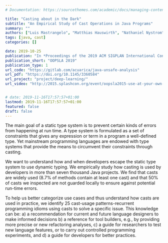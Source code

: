 ```yaml
---
# Documentation: https://sourcethemes.com/academic/docs/managing-content/

title: "Casting about in the Dark"
subtitle: "An Empirical Study of Cast Operations in Java Programs"
summary: ""
authors: ["Luis Mastrangelo", "Matthias Hauswirth", "Nathaniel Nystrom"]
tags: [java, cast]
categories: []

date: 2019-10-25
publication: "In *Proceedings of the 2019 ACM SIGPLAN International Conference on Object-Oriented Programming, Systems, Languages, and Applications*"
publication_short: "OOPSLA 2019"
publication_type: 1
url_code: "https://gitlab.com/acuarica/java-unsafe-analysis"
url_pdf: "https://doi.org/10.1145/3360584"
url_project: "project/deep-learning/"
url_video: "http://2015.splashcon.org/event/oopsla2015-use-at-your-own-risk-the-java-unsafe-api-in-the-wild"


# date: 2019-11-16T17:57:57+01:00
lastmod: 2019-11-16T17:57:57+01:00
featured: false
draft: false
---
```


The main goal of a static type system is to prevent certain kinds of errors from happening at run time.
A type system is formulated as a set of constraints that gives any expression or term in a program a well-defined type.
Yet mainstream programming languages are endowed with type systems that provide the means to circumvent their constraints through casting.

We want to understand how and when developers escape the static type system to use dynamic typing.
We empirically study how casting is used by developers in more than seven thousand Java projects.
We find that casts are widely used (8.7% of methods contain at least one cast) and that 50% of casts we inspected are not guarded locally to ensure against potential run-time errors.

To help us better categorize use cases and thus understand how casts are used in practice, we identify 25 cast-usage patterns-recurrent programming idioms using casts to solve a specific issue.
This knowledge can be: a) a recommendation for current and future language designers to make informed decisions
b) a reference for tool builders, e.g., by providing more precise or new refactoring analyses,
c) a guide for researchers to test new language features, or to carry out controlled programming experiments, and
d) a guide for developers for better practices.
